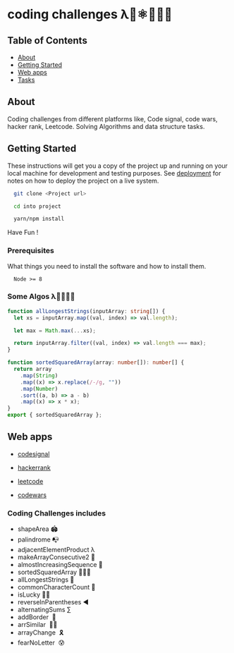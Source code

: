 # coding challenges λ🌟⚛️👨🏻‍💻

## Table of Contents

- [About](#about)
- [Getting Started](#getting_started)
- [Web apps](#web)
- [Tasks](#tasks)

## About <a name = "about"></a>

Coding challenges from different platforms like, Code signal, code wars, hacker rank, Leetcode. Solving Algorithms and data structure tasks.

## Getting Started <a name = "getting_started"></a>

These instructions will get you a copy of the project up and running on your local machine for development and testing purposes. See [deployment](#deployment) for notes on how to deploy the project on a live system.

```bash
  git clone <Project url>

  cd into project

  yarn/npm install


```

Have Fun !

### Prerequisites

What things you need to install the software and how to install them.

```
  Node >= 8
```

### Some Algos λ👨🏻‍💻😎

```ts
function allLongestStrings(inputArray: string[]) {
  let xs = inputArray.map((val, index) => val.length);

  let max = Math.max(...xs);

  return inputArray.filter((val, index) => val.length === max);
}

function sortedSquaredArray(array: number[]): number[] {
  return array
    .map(String)
    .map((x) => x.replace(/-/g, ""))
    .map(Number)
    .sort((a, b) => a - b)
    .map((x) => x * x);
}
export { sortedSquaredArray };
```

## Web apps <a name = "web"></a>

- [codesignal](https://app.codesignal.com/)

- [hackerrank](https://www.hackerrank.com/)

- [leetcode](https://leetcode.com/)

- [codewars](https://www.codewars.com/)

### Coding Challenges includes <a name = "tasks" ></a>

- shapeArea 🏟
- palindrome 📭
- adjacentElementProduct λ
- makeArrayConsecutive2 🌟
- almostIncreasingSequence 📲
- sortedSquaredArray 🧙🏻‍♂️
- allLongestStrings 🤥
- commonCharacterCount 🚙
- isLucky ✌🏼
- reverseInParentheses ◀️
- alternatingSums ∑
- addBorder  🐫
- arrSimilar  👯‍♂️
- arrayChange  🎗
- fearNoLetter  😰
